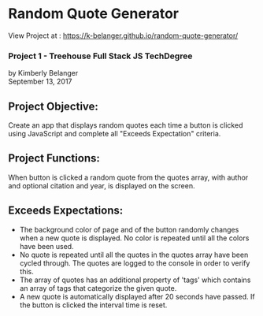 # Random Quote Generator

View Project at : https://k-belanger.github.io/random-quote-generator/

### Project 1 - Treehouse Full Stack JS TechDegree
by Kimberly Belanger<br/>
September 13, 2017

## Project Objective:
Create an app that displays random quotes each time a button is clicked using JavaScript and complete all "Exceeds Expectation" criteria.

## Project Functions:
When button is clicked a random quote from the quotes array, with author and optional citation and year, is displayed on the screen.

## Exceeds Expectations:
- The background color of page and of the button randomly changes when a new quote is displayed. No color is repeated until all the colors have been used.
- No quote is repeated until all the quotes in the quotes array have been cycled through. The quotes are logged to the console in order to verify this.
- The array of quotes has an additional property of 'tags' which contains an array of tags that categorize the given quote.
- A new quote is automatically displayed after 20 seconds have passed. If the button is clicked the interval time is reset.
